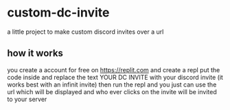 # custom-dc-invite
a little project to make custom discord invites over a url

## how it works
you create a account for free on https://replit.com and create a repl put the code inside and replace the text YOUR DC INVITE with your discord invite (it works best with an infinit invite) then run the repl and you just can use the url which will be displayed and who ever clicks on the invite will be invited to your server
